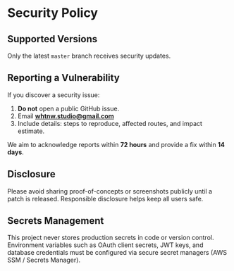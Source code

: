 # Security Policy

## Supported Versions

Only the latest `master` branch receives security updates.

## Reporting a Vulnerability

If you discover a security issue:

1. **Do not** open a public GitHub issue.
2. Email **whtnw.studio@gmail.com**
3. Include details: steps to reproduce, affected routes, and impact estimate.

We aim to acknowledge reports within **72 hours** and provide a fix within **14 days**.

## Disclosure

Please avoid sharing proof-of-concepts or screenshots publicly until a patch
is released. Responsible disclosure helps keep all users safe.

## Secrets Management

This project never stores production secrets in code or version control.
Environment variables such as OAuth client secrets, JWT keys, and database
credentials must be configured via secure secret managers (AWS SSM / Secrets Manager).
